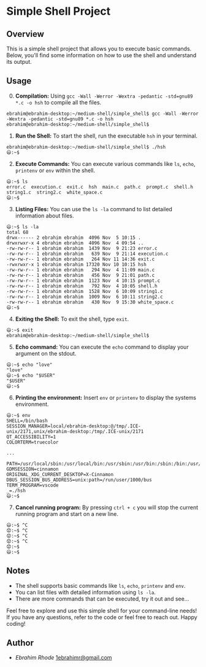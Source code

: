 # Simple Shell Project

## Overview
This is a simple shell project that allows you to execute basic commands. Below, you'll find some information on how to use the shell and understand its output.

## Usage
0. **Compilation:** Using `gcc -Wall -Werror -Wextra -pedantic -std=gnu89 *.c -o hsh` to compile all the files.

```
ebrahim@ebrahim-desktop:~/medium-shell/simple_shell$ gcc -Wall -Werror -Wextra -pedantic -std=gnu89 *.c -o hsh
ebrahim@ebrahim-desktop:~/medium-shell/simple_shell$ 
```

1. **Run the Shell:** To start the shell, run the executable `hsh` in your terminal.
```
ebrahim@ebrahim-desktop:~/medium-shell/simple_shell$ ./hsh
😃:~$ 
```

2. **Execute Commands:** You can execute various commands like `ls`, `echo`, `printenv` or `env` within the shell.

```
😃:~$ ls
error.c  execution.c  exit.c  hsh  main.c  path.c  prompt.c  shell.h  string1.c  string2.c  white_space.c
😃:~$ 
```


3. **Listing Files:** You can use the `ls -la` command to list detailed information about files.
```
😃:~$ ls -la
total 68
drwx------ 2 ebrahim ebrahim  4096 Nov  5 10:15 .
drwxrwxr-x 4 ebrahim ebrahim  4096 Nov  4 09:54 ..
-rw-rw-r-- 1 ebrahim ebrahim  1439 Nov  9 21:23 error.c
-rw-rw-r-- 1 ebrahim ebrahim   639 Nov  9 21:14 execution.c
-rw-rw-r-- 1 ebrahim ebrahim   264 Nov 11 14:36 exit.c
-rwxrwxr-x 1 ebrahim ebrahim 17320 Nov 10 10:15 hsh
-rw-rw-r-- 1 ebrahim ebrahim   294 Nov  4 11:09 main.c
-rw-rw-r-- 1 ebrahim ebrahim   456 Nov  9 21:01 path.c
-rw-rw-r-- 1 ebrahim ebrahim  1123 Nov  4 10:15 prompt.c
-rw-rw-r-- 1 ebrahim ebrahim   792 Nov  4 10:05 shell.h
-rw-rw-r-- 1 ebrahim ebrahim  1528 Nov  6 10:09 string1.c
-rw-rw-r-- 1 ebrahim ebrahim  1009 Nov  6 10:11 string2.c
-rw-rw-r-- 1 ebrahim ebrahim   430 Nov  9 15:30 white_space.c
😃:~$ 
```

4. **Exiting the Shell:** To exit the shell, type `exit`.
```
😃:~$ exit
ebrahim@ebrahim-desktop:~/medium-shell/simple_shell$
```

5. **Echo command:** You can execute the `echo` command to display your argument on the stdout.

```
😃:~$ echo "love"    
"love"
😃:~$ echo "$USER"
"$USER"
😃:~$ 
```

6. **Printing the environment:** Insert `env` or `printenv` to display the systems environment.
```
😃:~$ env
SHELL=/bin/bash
SESSION_MANAGER=local/ebrahim-desktop:@/tmp/.ICE-unix/2171,unix/ebrahim-desktop:/tmp/.ICE-unix/2171
QT_ACCESSIBILITY=1
COLORTERM=truecolor

...

PATH=/usr/local/sbin:/usr/local/bin:/usr/sbin:/usr/bin:/sbin:/bin:/usr/games:/usr/local/games:/snap/bin
GDMSESSION=cinnamon
ORIGINAL_XDG_CURRENT_DESKTOP=X-Cinnamon
DBUS_SESSION_BUS_ADDRESS=unix:path=/run/user/1000/bus
TERM_PROGRAM=vscode
_=./hsh
😃:~$ 
```

7. **Cancel running program:** By pressing `ctrl + c` you will stop the current running program and start on a new line.
```
😃:~$ ^C
😟:~$ ^C
😟:~$ ^C
😟:~$ ^C
😟:~$ 
😃:~$ 
```




## Notes
- The shell supports basic commands like `ls`, `echo`, `printenv` and `env`.
- You can list files with detailed information using `ls -la`.
- There are more commands that can be executed, try it out and see...

Feel free to explore and use this simple shell for your command-line needs! If you have any questions, refer to the code or feel free to reach out. Happy coding!

## Author

- *Ebrahim Rhode* <1ebrahimr@gmail.com>

